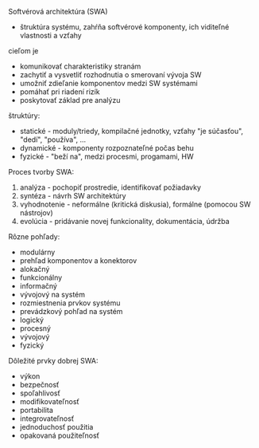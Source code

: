 Softvérová architektúra (SWA)
- štruktúra systému, zahŕňa softvérové komponenty, ich viditeľné vlastnosti a vzťahy

cieľom je
- komunikovať charakteristiky stranám
- zachytiť a vysvetliť rozhodnutia o smerovaní vývoja SW
- umožniť zdieľanie komponentov medzi SW systémami
- pomáhať pri riadení rizík
- poskytovať základ pre analýzu

štruktúry:
- statické - moduly/triedy, kompilačné jednotky, vzťahy "je súčasťou", "dedí", "používa", ...
- dynamické - komponenty rozpoznateľné počas behu
- fyzické - "beží na", medzi procesmi, progamami, HW

Proces tvorby SWA:
1. analýza  - pochopiť prostredie, identifikovať požiadavky
2. syntéza  - návrh SW architektúry
3. vyhodnotenie - neformálne (kritická diskusia), formálne (pomocou SW nástrojov)
4. evolúcia - pridávanie novej funkcionality, dokumentácia, údržba

Rôzne pohľady:
- modulárny
- prehľad komponentov a konektorov
- alokačný
- funkcionálny
- informačný
- vývojový na systém
- rozmiestnenia prvkov systému
- prevádzkový pohľad na systém
- logický
- procesný
- vývojový
- fyzický

Dôležité prvky dobrej SWA:
- výkon
- bezpečnosť
- spoľahlivosť
- modifikovateľnosť
- portabilita
- integrovateľnosť
- jednoduchosť použitia
- opakovaná použiteľnosť
